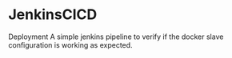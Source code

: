# JenkinsCICD
Deployment
A simple jenkins pipeline to verify if the docker slave configuration is working as expected.
